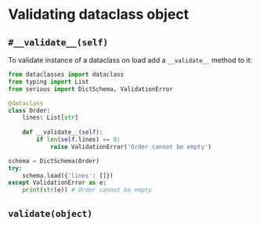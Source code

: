 # Validating dataclass object
## `#__validate__(self)`
To validate instance of a dataclass on load add a `__validate__` method to it:

```python
from dataclasses import dataclass
from typing import List
from serious import DictSchema, ValidationError

@dataclass
class Order:
    lines: List[str]
    
    def __validate__(self):
        if len(self.lines) == 0:
            raise ValidationError('Order cannot be empty')

schema = DictSchema(Order)
try:
    schema.load({'lines': []})
except ValidationError as e:
    print(str(e)) # Order cannot be empty
```
## `validate(object)`

#

